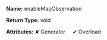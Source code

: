 **Name:** enableMapObservation

**Return Type:** void

**Attributes:** ✘ Generator&nbsp;&nbsp;&nbsp;&nbsp;&nbsp;✔ Overload

